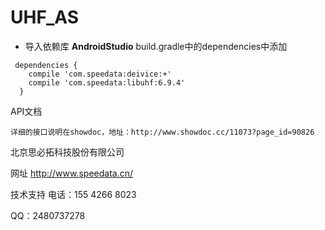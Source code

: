# UHF_AS
-  导入依赖库
**AndroidStudio** build.gradle中的dependencies中添加

```
 dependencies {
    compile 'com.speedata:deivice:+'
    compile 'com.speedata:libuhf:6.9.4'
  }
```

API文档

	详细的接口说明在showdoc，地址：http://www.showdoc.cc/11073?page_id=90826

北京思必拓科技股份有限公司

网址 http://www.speedata.cn/

技术支持 电话：155 4266 8023

QQ：2480737278